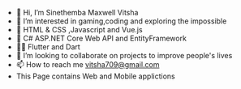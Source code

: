 - 👋 Hi, I’m Sinethemba Maxwell Vitsha
- 👀 I’m interested in gaming,coding and exploring the impossible
- 🌱 HTML & CSS ,Javascript and Vue.js
- 🤖 C# ASP.NET Core Web API and EntityFramework
- 🐱‍🏍 Flutter and Dart
- 💞️ I’m looking to collaborate on projects to improve people's lives
- 📫 How to reach me vitsha709@gmail.com
- This Page contains Web and Mobile applictions 



<!---
Sinethemba7vitsha/Sinethemba7vitsha is a ✨ special ✨ repository because its `README.md` (this file) appears on your GitHub profile.
You can click the Preview link to take a look at your changes.
--->
